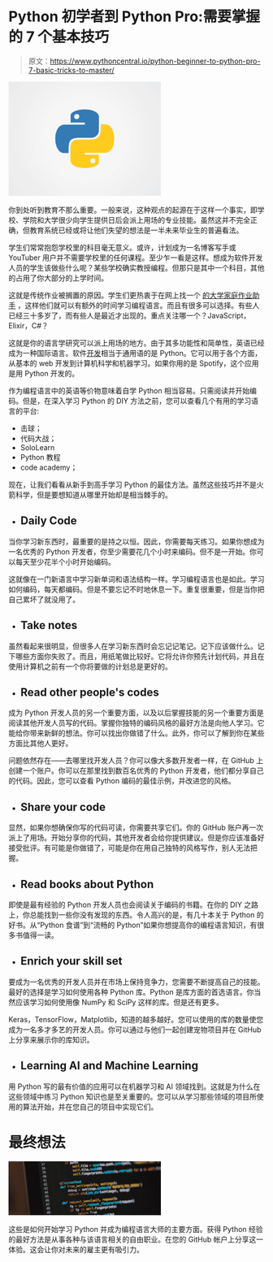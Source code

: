 # Python 初学者到 Python Pro:需要掌握的 7 个基本技巧

> 原文：<https://www.pythoncentral.io/python-beginner-to-python-pro-7-basic-tricks-to-master/>

[![python beginner](img/84fc35b8d063a657740517d4d9dee01d.png)](https://www.pythoncentral.io/wp-content/uploads/2022/06/a8531424a5fac660e4261f72ca817141.png)

你到处听到教育不那么重要。一般来说，这种观点的起源在于这样一个事实，即学校、学院和大学很少向学生提供日后会派上用场的专业技能。虽然这并不完全正确，但教育系统已经或将让他们失望的想法是一半未来毕业生的普遍看法。

学生们常常抱怨学校里的科目毫无意义。或许，计划成为一名博客写手或 YouTuber 用户并不需要学校里的任何课程。至少乍一看是这样。想成为软件开发人员的学生该做些什么呢？某些学校确实教授编程。但那只是其中一个科目，其他的占用了你大部分的上学时间。

这就是传统作业被搁置的原因。学生们更热衷于在网上找一个 [的大学家庭作业助手](https://studyfy.com/homework-help) ，这样他们就可以有额外的时间学习编程语言。而且有很多可以选择。有些人已经三十多岁了，而有些人是最近才出现的。重点关注哪一个？JavaScript，Elixir，C#？

这就是你的语言学研究可以派上用场的地方。由于其多功能性和简单性，英语已经成为一种国际语言。软件[开发](https://www.pythoncentral.io/the-best-python-ides-you-can-use-for-development/)相当于通用语的是 Python。它可以用于各个方面，从基本的 web 开发到计算机科学和机器学习。如果你用的是 Spotify，这个应用是用 Python 开发的。

作为编程语言中的英语等价物意味着自学 Python 相当容易。只需阅读并开始编码。但是，在深入学习 Python 的 DIY 方法之前，您可以查看几个有用的学习语言的平台:

*   击球；
*   代码大战；
*   SoloLearn
*   Python 教程
*   code academy；

现在，让我们看看从新手到高手学习 Python 的最佳方法。虽然这些技巧并不是火箭科学，但是要想知道从哪里开始却是相当棘手的。

*   ## Daily Code

当你学习新东西时，最重要的是持之以恒。因此，你需要每天练习。如果你想成为一名优秀的 Python 开发者，你至少需要花几个小时来编码。但不是一开始。你可以每天至少花半个小时开始编码。

这就像在一门新语言中学习新单词和语法结构一样。学习编程语言也是如此。学习如何编码，每天都编码。但是不要忘记不时地休息一下。重复很重要，但是当你把自己累坏了就没用了。

*   ## Take notes

虽然看起来很明显，但很多人在学习新东西时会忘记记笔记。记下应该做什么。记下哪些方面你失败了。而且，用纸笔做比较好。它将允许你预先计划代码，并且在使用计算机之前有一个你将要做的计划总是更好的。

*   ## Read other people's codes

成为 Python 开发人员的另一个重要方面，以及以后掌握技能的另一个重要方面是阅读其他开发人员写的代码。掌握你独特的编码风格的最好方法是向他人学习。它能给你带来新鲜的想法。你可以找出你做错了什么。此外，你可以了解到你在某些方面比其他人更好。

问题依然存在——去哪里找开发人员？你可以像大多数开发者一样，在 GitHub 上创建一个账户。你可以在那里找到数百名优秀的 Python 开发者，他们都分享自己的代码。因此，您可以查看 Python 编码的最佳示例，并改进您的风格。

*   ## Share your code

显然，如果你想确保你写的代码可读，你需要共享它们。你的 GitHub 账户再一次派上了用场。开始分享你的代码，其他开发者会给你提供建议。但是你应该准备好接受批评。有可能是你做错了，可能是你在用自己独特的风格写作，别人无法把握。

*   ## Read books about Python

即使是最有经验的 Python 开发人员也会阅读关于编码的书籍。在你的 DIY 之路上，你总能找到一些你没有发现的东西。令人高兴的是，有几十本关于 Python 的好书。从“Python 食谱”到“流畅的 Python”如果你想提高你的编程语言知识，有很多书值得一读。

*   ## Enrich your skill set

要成为一名优秀的开发人员并在市场上保持竞争力，您需要不断提高自己的技能。最好的选择是学习如何使用各种 Python 库。Python 是库方面的首选语言。你当然应该学习如何使用像 NumPy 和 SciPy 这样的库。但是还有更多。

Keras，TensorFlow，Matplotlib，知道的越多越好。您可以使用的库的数量使您成为一名多才多艺的开发人员。你可以通过与他们一起创建宠物项目并在 GitHub 上分享来展示你的库知识。

*   ## Learning AI and Machine Learning

用 Python 写的最有价值的应用可以在机器学习和 AI 领域找到。这就是为什么在这些领域中练习 Python 知识也是至关重要的。您可以从学习那些领域的项目所使用的算法开始，并在您自己的项目中实现它们。

# 最终想法

[![final thoughts](img/4d57aa13c5eb7070207b46970f481349.png)](https://www.pythoncentral.io/wp-content/uploads/2022/06/1_V497h0fkDNp2uunMNN1O4w.png)

这些是如何开始学习 Python 并成为编程语言大师的主要方面。获得 Python 经验的最好方法是从事各种与该语言相关的自由职业。在您的 GitHub 帐户上分享这一体验。这会让你对未来的雇主更有吸引力。